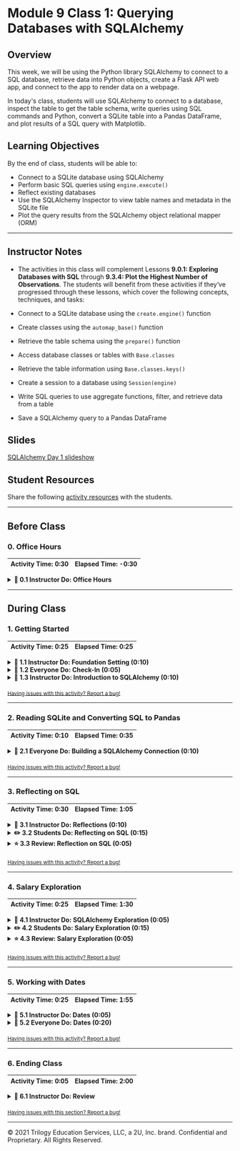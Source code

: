 # Module 9 Class 1: Querying Databases with SQLAlchemy

## Overview

This week, we will be using the Python library SQLAlchemy to connect to a SQL database, retrieve data into Python objects, create a Flask API web app, and connect to the app to render data on a webpage. 

In today's class, students will use SQLAlchemy to connect to a database, inspect the table to get the table schema, write queries using SQL commands and Python, convert a SQLite table into a Pandas DataFrame, and plot results of a SQL query with Matplotlib.  

## Learning Objectives

By the end of class, students will be able to:

* Connect to a SQLite database using SQLAlchemy
* Perform basic SQL queries using `engine.execute()`
* Reflect existing databases
* Use the SQLAlchemy Inspector to view table names and metadata in the SQLite file
* Plot the query results from the SQLAlchemy object relational mapper (ORM)


- - -

## Instructor Notes

* The activities in this class will complement Lessons **9.0.1: Exploring Databases with SQL** through **9.3.4: Plot the Highest Number of Observations**.  The students will benefit from these activities if they‘ve progressed through these lessons, which cover the following concepts, techniques, and tasks:  

* Connect to a SQLite database using the `create.engine()` function
* Create classes using the `automap_base()` function
* Retrieve the table schema using the `prepare()` function
* Access database classes or tables with `Base.classes`
* Retrieve the table information using `Base.classes.keys()`
* Create a session to a database using `Session(engine)`
* Write SQL queries to use aggregate functions, filter, and retrieve data from a table 
* Save a SQLAlchemy query to a Pandas DataFrame 


## Slides

[SQLAlchemy Day 1 slideshow](https://docs.google.com/presentation/d/1UaT82bjYjVGkW0IQ0MqiJ6te4Hcf_LUWRQQ44fo_zKQ/edit?usp=sharing)

## Student Resources

Share the following [activity resources](https://2u-data-curriculum-team.s3.amazonaws.com/data-viz-online-lesson-plans/09-Lessons/9-1-Student_Resources.zip) with the students. 


- - - 

## Before Class

### 0. Office Hours

| Activity Time: 0:30       |  Elapsed Time:     -0:30  |
|---------------------------|---------------------------|

<details>
  <summary><strong> 📣 0.1 Instructor Do: Office Hours</strong></summary>

* Before you begin class, hold office hours. Office hours should be driven by students. Encourage students to take full advantage of office hours by reminding them that this is their time to ask questions and get assistance from instructional staff as they learn new concepts.

* Expect that students may ask for assistance. For example: 

  * Further review on a particular subject
  * Debugging assistance
  * Help with computer issues
  * Guidance with a particular tool

</details>

- - - 

## During Class 

### 1. Getting Started

| Activity Time:       0:25 |  Elapsed Time:      0:25  |
|---------------------------|---------------------------|

<details>
  <summary><strong>📣 1.1 Instructor Do: Foundation Setting (0:10)</strong></summary>

* Welcome students to class.

* Direct students to post individual questions in the Zoom chat to be addressed by you or your TAs at the end of class.

* Open the slideshow and use slides 1-12 to walk through the foundation setting with your class.

* **Big Picture:** This is an opportunity to zoom out and see the big picture of where they are in the program. Take a moment to mention some real-world examples that show the value of what they’re learning this week.

* **Program Pointers:** Talk through some of the key logistical things that will help students stay on track. This is an opportunity to speak to what students may need when they're at this particular point of the program. 

* **This Week - SQLAlchemy:** Talk through the key skills students will be learning this week. Let the students know that they will be learning a new Python library, SQLAlchemy, that uses SQL queries to facilitate the communication between Python programs and databases.. The primary focus of the Day 1 activities is to review how to connect to a SQLite database, interact with the database, and write SQL queries to retrieve data. On Day 2, the students will work on creating Python web applications using the Flask framework to connect and retrieve data from a database using SQL queries.   

* **This Week's Challenge:** For this week's Challenge, let the students know that they'll query a SQLite database table, retrieve all the temperatures for the months of June and December, create DataFrames from these queries, and then generate summary statistics.

* **Career Connection:** Let students know how they will use the skills covered this week throughout their careers. It's important for them to know the "why." Give examples of when they may be used in work or when you have used those skills in your workplace. 

* **How to Succeed This Week:** Remind your students that they may have moments of frustration this week as they learn something complex. These moments are great for deepening their knowledge. Use the side material to outline some of the topics that they may find tricky in this module. Consider sharing something about your personal learning journey. It helps students to recognize that everyone starts somewhere and that they are not alone.

* **Today's Objectives:** Now, outline the concepts that will be covered in today's lesson. Remind students that they can find the relevant activity files in the “Getting Ready for Class” page in their course content.  

</details>

<details>
  <summary><strong>🎉  1.2 Everyone Do: Check-In (0:05)</strong></summary>

* Ask the class the following questions and call on students for answers:

    * **Q:** How are you feeling about your progress so far?

    * **A:** We are starting to build your skillset. It’s also okay to feel overwhelmed as long as you don’t give up.

    * **Q:** How comfortable do you feel with this topic? 

    * **A:** Let's do "fist to five" together. If you are not feeling confident, hold up a fist (0). If you feel very confident, hold up an open hand (5).

</details>

<details>
  <summary><strong>📣 1.3 Instructor Do: Introduction to SQLAlchemy (0:10)</strong></summary>

* You can use slides 13-16 to accompany this activity. Be sure to cover the following talking points:

* Explain that SQLAlchemy is a Python library designed to work with SQL databases.

  * SQLAlchemy bridges the differences among the various dialects of SQL.

  * This means that a single Python script can use SQLAlchemy to perform the same query across the different SQL dialects, such as PostgreSQL, MySQL, SQLite, Oracle, and Microsoft SQL Server.

* Send out the link to the [SQLAlchemy](https://www.sqlalchemy.org/features.html) “Features” page, and tell the students they can refer to this page if they are interested in just how flexible and robust SQLAlchemy can be.

* Explain that SQLAlchemy is able to query a SQL database with SQL or Python:

  * When can use SQL to create a simple query, like `SELECT * FROM icecreamstore;`.

  * And, we can use Python to query a database table called `Salaries` to get the all the jobs using the dot notation, `Salaries.JobTitle`, where `JobTitle` is a column in the table. 

* Finally, explain that an ORM can also provide greater security against malicious queries such as SQL injections. Feel free to send a [link](https://www.w3schools.com/sql/sql_injection.asp) on injections, but do not dwell on the topic.

* Send the class the link to the [SQLAlchemy Documentation](http://docs.sqlalchemy.org/en/latest/dialects).

  * The page lists SQL dialects that are compatible with SQLAlchemy.

  * On the left side of the page, students can find the complete documentation of the SQLAlchemy library.

  * Students should consult this documentation to clarify any questions they may have before consulting the instructional team. They should be able to fix most bugs that they encounter by checking the documentation.

</details>

<sub>[Having issues with this activity? Report a bug!](https://bit.ly/39rpcKF)</sub>

- - -

### 2. Reading SQLite and Converting SQL to Pandas

| Activity Time:       0:10 |  Elapsed Time:      0:35  |
|---------------------------|---------------------------|

<details>
  <summary><strong>🎉 2.1 Everyone Do: Building a SQLAlchemy Connection (0:10)</strong></summary>

* In this activity, you will walk through how to create a connection to a database; to retrieve the table name, the table schema, and column names; to query all the records or a single record from a table; and, finally, to convert the SQLite table into a Pandas DataFrame. 

* Make sure the students can download and open the [Read_Census_Data_starter.ipynb](Activities/01-Evr_BasicSQL_Connection/Unsolved/Read_Census_Data_starter.ipynb) and the [Resources](Activities/01-Evr_BasicSQL_Connection/Resources) from the AWS link.  

* You can use slides 18-24 to accompany this activity. Otherwise, be sure to cover the following:

* Let the class know that, for today's class, they will only be working with SQLite databases.

  * SQLite is a SQL dialect that shares much of the same syntax as PostgreSQL, but it is entirely serverless.

  * How can a database be serverless? Well, SQLite reads and writes directly to ordinary disk files that can in turn be stored on a computer's hard drive. This makes it amazingly easy to perform tests with and to share between users.

  * SQLite is one of the packages that comes with the Anaconda installation. Have students run `sqlite3 --version` in the Terminal/GitBash to check if they have SQLite installed. If they don't have SQLite, then have them run `conda install -c anaconda sqlite` within their Terminal/GitBash.

* Once everyone has installed SQLite, have them open up [Read_Census_Data_starter.ipynb](Activities/01-Evr_BasicSQL_Connection/Unsolved/Read_Census_Data_starter.ipynb) within Jupyter Notebook and begin adding the code from the [Read_Census_Data.ipynb](Activities/01-Evr_BasicSQL_Connection/Solved/Read_Census_Data.ipynb) file for each cell, and explain the following: 

  * In order to use SQLAlchemy, certain modules from the library must be imported. For example, to create a connection to a SQL database, the `create_engine` module will need to be imported.

  * After importing in all of the necessary libraries/modules, the connection engine can finally be created using the `create_engine()` method and passing a connection string into it.

    ```python
    engine = create_engine(f"sqlite:///{database_path}")
    ```

  * Connection strings can also include the database username, password, or database name. Students can refer to the SQLAlchemy documentation to determine how to connect to other databases, but today's class will focus on SQLite.

* Once a connection engine has been created, we can get the name of the table by using the `inspect()` function and passing in the connection engine, `engine`; then, we use the `get_table_names()` method on the inspector object. 

  ```python
  inspector = inspect(engine)
  inspector.get_table_names()
  ```

* To get the table columns, we use the `get_columns()` method on the inspector object and pass in the table name, and use a `for` loop to iterate through the columns. This returns a list of dictionaries where each dictionary is the schema of a column. 

  ```python
  columns = inspector.get_columns('Census_Data')
  for column in columns:
    print(column)
  ```

    ![column schema](Images/01-column_schema.png)

  
  * **Q:** How would we iterate through the list of dictionaries to get the column name? 
  
  * **A:** We can write a `for` loop and get the column name from the `'name'` key.  

    ![column names](Images/01-column_names.png)

* Next, we can query the table by using the `execute()` method on the engine connection and passing in SQL commands as a string, and SQLAlchemy will pass the request onto the database. 

  * For example, to collect all of the data stored within a table on a database, simply pass `SELECT * FROM Census_Data` into the `engine.execute()` method to return all the Census data. 

    ![Engine Execute](Images/01-Connections_Execute.png)

  * Point out how the data being returned is stored within a variable and then looped through in order to print out the rows from `Census_Data`.

* We can also write a SQL query to get specific information based on a condition.

  ```python
  data = engine.execute("SELECT CityState FROM Census_Data WHERE Population >= 1000000;")
  for record in data:
    print(record)
  ```

  ![CityState where population is >= 1000000](Images/01-Query_table.png)

* Point out that if a column name has a space, then using SQL queries will return an `OperationalError`. 

  ```python
  data = engine.execute("SELECT Household Income FROM Census_Data;")
  for record in data:
    print(record)
  ```

  ![Operational Error](Images/01-Operational_Error.png)

* However, we can avoid this issue by pulling the data into a Pandas DataFrame. Having SQLAlchemy integrate with Pandas allows us to perform exploratory analysis and data wrangling more efficiently. 

* First, we create a connection to our SQL database. 

  ```python
  conn = engine.connect()
  ```

* Then, we can use Pandas to pull data directly into a DataFrame with the `read_sql()` method. 

* When using the `read_sql()` method, a query string and a connection variable must be passed in. The query string is the same as the one written for SQL, while the connection variable, `conn`, can be declared using `engine.connect()`.

  ```python
  census_data_df = pd.read_sql("SELECT * FROM Census_Data", conn)
  census_data_df.head()
  ```

  ![SQLite db to Pandas](Images/01-SQLite_db_Pandas.png)

* Retrieving data using Pandas is easier when column names contain spaces. 

  ![Pandas EDA with SQLite db](Images/01-Pandas_EDA_SQLite_db.png)

* Although SQL can always be used for basic analysis, it is often easier to use Pandas for exploratory analysis and data wrangling, such as getting summary statistics. 

  ![Pandas Summary stats](Images/01-Summary_stats.png)

* Answer whatever questions the class may have before moving on to the next activity.

</details>


<sub>[Having issues with this activity? Report a bug!](https://bit.ly/3t7QXQa)</sub>

- - - 

### 3. Reflecting on SQL

| Activity Time:       0:30 |  Elapsed Time:      1:05  |
|---------------------------|---------------------------|

<details>
  <summary><strong>📣 3.1 Instructor Do: Reflections (0:10)</strong></summary>

* You can use slides 25-28 to introduce the next activity. Be sure to cover the following: 

* Point out that, as data analysts, developers often need to analyze existing data sources, meaning we would need to create SQLAlchemy classes according to a table's columns by hand every single time.

  * **Note:** For brevity, and to keep the activities aligned with the module content, we are not covering how to create and use Python classes with SQLAlchemy and its class-based methodology.  

  * However, you can open this [Object Relational Tutorial link](https://docs.sqlalchemy.org/en/13/orm/tutorial.html) and show the students how to create SQLAlchemy classes according to a table's columns. 

* Instead, we will be using SQLAlchemy tools that automatically create the ORM classes from an existing database.

  * Explain that these tools will load the data from an existing database and use that data to infer how to write ORM classes for use "automagically."

  * Explain that this process is called **reflection**.

* Open up [02-Ins_Reflection/Solved/Ins_Reflection.ipynb](Activities/02-Ins_Reflection/Solved/Ins_Reflection.ipynb) within Jupyter Notebook and explain that reflecting an existing database is a simple, four-step process:

  * First, import `automap_base` from the SQLAlchemy library.

  * Then, create an `engine` against the existing database that should be reflected.

  * Next, create a `Base` by calling `Base = automap_base()`.

  * Finally, call `Base.prepare` with the `engine` from Step 2 and `reflect=True` as its parameters.

    ![Reflections Boiler](Images/02-Reflections_Boilerplate.png)

* Point out that `automap_base` is similar to `declarative_base` but creates a different `Base` class with additional features.

  * In particular, the class returned by `automap_base` has a `prepare` method, which will "automagically" reflect the data in an existing database.

* Explain that it is possible to view the automagically generated ORM classes by examining `Base.classes.keys()`.

  * Point out that, by default, these keys will share the name as the underlying database tables that they represent.

  * Explain that it is possible to access these classes via dot notation: `<ExampleClassName> = Base.classes.<ExampleClassName>`

* Explain that, after the database has been reflected, the autogenerated ORM classes can be used just like developers would use custom classes.

  * Demonstrate that it is possible to interact with the database using these autogenerated classes in conjunction with a `session`, just as before.

    ![Utilizing Reflections](Images/02-Reflections_UsingReflectedTables.png)

* Send out the [02-Ins_Reflection/Solved/Ins_Reflection.ipynb](Activities/02-Ins_Reflection/Solved/Ins_Reflection.ipynb) file for students to refer to later.

* Ask the class the following questions and call on students for the answers:

    * **Q:** Where have we used this before?

    * **A:** Connecting to a database using `create_engine` and `session`, and reflecting the data were covered in Lesson 9.1.5.

    * **Q:** How does this activity equip us for the Challenge?

    * **A:** We will need to "reflect" the `hawaii.sqlite` database to complete the Challenge. 

    * **Q:** What can we do if we don't completely understand this?

    * **A:** We can refer to the lesson plan and reach out to the instructional team for help.

* Answer any questions before moving on to the student activity.

</details>

<details>
  <summary><strong>✏️ 3.2 Students Do: Reflecting on SQL (0:15)</strong></summary>

* In this exercise, the students will practice reflecting an existing database using SQLAlchemy on a SQLite table that contains demographic data.

* Make sure the students can download and open the [instructions](Activities/03-Stu_ReflectingOnSQL/README.md), the SQLite file in the [Resources](Activities/03-Stu_ReflectingOnSQL/Resources) folder, and the [Stu_Reflection_starter.ipynb](Activities/03-Stu_ReflectingOnSQL/Unsolved/Stu_Reflection_starter.ipynb) file from the AWS link. 

* Go over the instructions in the README, then divide students into breakout groups of 3-5. They should work on the solution by themselves but can reach out to others in their group for tips.

* Let students know that they may be asked to share and walk through their work at the end of the activity.

</details>

<details>
  <summary><strong>⭐ 3.3 Review: Reflection on SQL (0:05)</strong></summary>

* Once time is complete, ask for volunteers to share their solution. Remind them that it is perfectly alright if they didn't complete the activity. 

* To encourage participation, you can ask the students to help you write the queries to extract the data from the table.  

* If there are no volunteers, open up the [03-Stu_ReflectingOnSQL/Solved/Stu_Reflection.ipynb](Activities/03-Stu_ReflectingOnSQL/Solved/Stu_Reflection.ipynb) solution file going through the code line by line and explaining the points below:

  * `Base` is instantiated with `automap_base` as opposed to `declarative_base`. `Base.prepare()` is then called, passing in the SQL connection engine and the keyword argument `reflect=True` in order to create a reflection of the existing database.

  * A list of all reflected tables can be collected using `Base.classes.keys()`.

  * The class associated with a given table can be collected by referencing the appropriate property within `Base.classes`.

    ![Reflection](Images/03-ReflectingOnSQL_Reflection.png)

  * For the bonus, `group_by` allows us to "collapse" results that share a particular column value, and then `count` can be used to count the number of rows returned by the query.

  * First, the query creates a set for each demographic location that appears within the database; it then counts the number of sets returned, which yields the number of unique locations represented in the database.

    ![Counting Uniques](Images/03-ReflectingOnSQL_Unique.png)

* Ask the class the following questions and call on students for the answers:
    
    * **Q:** How would you print out all of the table data?

    * **A:** You would use the following code snippet:. 

        ```python
        data = engine.execute("SELECT * FROM demographics")
        for record in data:
          print(record)
        ```
  
    * **Q:** What can we do if we don't completely understand this?

    * **A:** Review the previous activity or reach out to the instructional staff.

* Send out the [03-Stu_ReflectingOnSQL/Solved/Stu_Reflection.ipynb](Activities/03-Stu_ReflectingOnSQL/Solved/Stu_Reflection.ipynb) file for students to refer to later.

* Answer any questions before proceeding to the next activity.

</details>

<sub>[Having issues with this activity? Report a bug!](https://bit.ly/3t4lHSm)</sub>

- - -

### 4. Salary Exploration

| Activity Time:       0:25 |  Elapsed Time:      1:30  |
|---------------------------|---------------------------|

<details>
  <summary><strong>📣 4.1 Instructor Do: SQLAlchemy Exploration (0:05)</strong></summary>

* You can use slides 31-35 to introduce the next activity and go over the following information.

* When we reflect a database to collect the classes, it would be helpful to know what information is being stored in the table.

  * In the first activity, we used the `inspect()` function to get the table and column schema, which allows us to get the column names and perform queries. 

  * When we reflect a database, we can also retrieve the table metadata using `Metadata()` and `Table()` objects. 

* In this demonstration, you'll compare how to get the table column names using the `inspect()` function, and the `Metadata()` and `Table()` objects. Then, you'll show them how to query the table using SQL commands and Python. 

* Open up [04-Ins_Exploration/Solved/Ins_Exploring.ipynb](Activities/04-Ins_Exploration/Solved/Ins_Exploring.ipynb) within Jupyter Notebook and go over the code line by line.

  * First, we import two new modules,`MetaData` and `Table`, with the `create_engine` and `inspect` modules.
  
  * Next, we use SQLAlchemy ORM to reflect and map the table, and print all the classes. 
  
  * The `inspect()` function is used to connect to the database. 
  
  * Then, we collect the columns within a table inside of the connected database, using `get_columns(<Table Name>)` and passing the name of the table through as a parameter; we then loop through the columns and print out their names and type using `column["name"]` and `column["type"]`.

    ![Column Info](Images/04-Exploration_ColumnInfo.png)

  * We can also get the column metadata using the `Metadata()` and `Table()` objects.

  * First, create a variable to hold the `Metadata()` object. 

  * Next, create a variable to hold the `Table()` object. The `Table()` object takes four parameters: the name of the table, the  `Metadata()` object reference variable, and the `autoload=True` and `autoload_with=engine` arguments. 

    ```python
    table = Table('dow', metadata, autoload=True, autoload_with=engine)
    ```
    
    * With the `autoload=True` and `autoload_with=engine` arguments, we don't have to define the columns. These arguments will allow us to reflect the schema into the `metadata` object and store a reference to the table in the `table` variable.  

  * We apply the `keys()` method on the column object of the `table` variable to get the column names. 

   ![Column names](Images/04-Exploration_ColumnInfo_2.png)

  * To get the column types, you press the tab key and add the column name to the `column` object. 

    ![Column types](Images/04-Exploration_Types.png)

  * Using SQL commands, we can query the table using the `execute()` method on the engine connection. 

  * And, using Python, we can query the table using the `query()` method on the `session` object. 

* Send out the [04-Ins_Exploration/Solved/Ins_Exploring.ipynb](Activities/04-Ins_Exploration/Solved/Ins_Exploring.ipynb) file for students to refer to later.

* Ask the class the following questions and call on students for the answers:

    * **Q:** Where have we used this before?

    * **A:** The `query()` method on the `session` object was covered in Lesson 9.1.5.

    * **Q:** How does this activity equip us for the Challenge?

    * **A:** We will need to "reflect" the `hawaii.sqlite` database to complete the Challenge. 

    * **Q:** What can we do if we don't completely understand this?

    * **A:** We can refer to the lesson plan and reach out to the instructional team for help.

* Answer any questions before moving on to the student activity.

</details>

<details>
  <summary><strong>✏️ 4.2 Students Do: Salary Exploration (0:15)</strong></summary>

* In this activity, students will explore a SQLite database of salaries from San Francisco by using the `inspect()` function, `Metadata()` and `Table()` objects, and querying the table using SQL commands and Python. 

* Make sure the students can download and open the [instructions](Activities/05-Stu_SalaryExplore/README.md), the SQLite file in the [Resources](Activities/05-Stu_SalaryExplore/Resources) folder, and the [Stu_Salary_Explorer_starter.ipynb](Activities/05-Stu_SalaryExplore/Unsolved/Stu_Salary_Explorer_starter.ipynb) file from the AWS link. 

* Go over the instructions in the README, and then divide students into breakout groups of 3-5. They should work on the solution by themselves but can reach out to others in their group for tips.

* Let students know that they may be asked to share and walk through their work at the end of the activity.

</details>

<details>
  <summary><strong>⭐ 4.3 Review: Salary Exploration (0:05)</strong></summary>

* Once time is complete, ask for volunteers to share their solution. Remind them that it is perfectly alright if they didn't complete the activity. 

* To encourage participation, you can ask the students to help you write the queries to extract the data from the table.  

* If there are no volunteers, open up the solution in [Stu_Salary_Explorer.ipynb](Activities/05-Stu_SalaryExplore/Solved/Stu_Salary_Explorer.ipynb), going through the code line by line and pointing out the following:

  * A list of all of the reflected tables are collected using `Base.classes.keys()`.

  * The `inspect()` function is used to connect to the database, and we get the columns using `get_columns('Salaries')`.

    ![Salaries table columns with inspect](Images/05-Salaries_Columns_inspect.png)

  * The `Metadata()` is created, and a variable to hold the `Table()` object is created. 

  * The `keys()` method is used to get the column names.

    ![Salaries table columns with keys() method](Images/05-Salaries_Columns_keys.png)

  * To get all the job titles where the Total Pay is greater than or equal to $250,000, we create a variable to hold the SQL object and then iterate through each row of the results. 

    ![SQL job titles](Images/05-Job_titles_SQL.png)

  * To use Python to query the table, we first assign the class to the variable and then create a session. 
  
  * To get all the job titles where the Total Pay is greater than or equal to $250,000, we get the `JobTitle` from the table by using `Salaries.JobTitle` and then chain the `filter()` method to where the `TotalPay` is greater than or equal to `250000`. 

    ![Python job titles](Images/05-Job_titles_Python.png)

* Ask the class the following questions and call on students for the answers if time permits.
    
    * **Q:** How would you get all the job titles in the police department where the Total Pay is greater than or equal to $250,000?

    * **A:** You would use the following code snippet: 

        ```python
        jobs = session.query(Salaries.JobTitle).filter(Salaries.JobTitle.like('%POLICE%')).filter(Salaries.TotalPay >= 250000)
        for job in jobs:
          print(job))
        ```
  
    * **Q:** What can we do if we don't completely understand this?

    * **A:** Review the previous activity or reach out to the instructional staff.

* Send out the [05-Stu_SalaryExplore/Solved/Stu_Salary_Explorer.ipynb](Activities/05-Stu_SalaryExplore/Solved/Stu_Salary_Explorer.ipynb) file for students to refer to later.

* Answer any questions before proceeding to the next activity.

</details>

<sub>[Having issues with this activity? Report a bug!](https://bit.ly/3t5aGjH)</sub>

- - -

### 5. Working with Dates

| Activity Time:       0:25 |  Elapsed Time:      1:55  |
|---------------------------|---------------------------|

<details>
  <summary><strong>📣 5.1 Instructor Do: Dates (0:05)</strong></summary>

* You can use slides 39-42 to introduce the next activity and go over the following:

  * This activity will be a demonstration of working with dates in SQLAlchemy.

  * Times and dates have traditionally been trickier to manipulate than integers or decimals in programming.

    * For example, you may add or subtract dates in seconds, then convert the results from seconds to days, months, weeks, or years.

    * Python offers libraries that make handling dates easier.

  * When it comes to real-world datasets, dates and times may be stored as datetime objects, as strings, or even as integers.

    * Therefore, it is important to use tools such as Python's `datetime` library to parse, convert, compare, and filter by dates in a database.

* Open [06-Ins_Dates/Ins_Dates.ipynb](Activities/06-Ins_Dates/Solved/Ins_Dates.ipynb) and review how to query dates using SQLAlchemy.

* The database used in this activity deals with stock prices across the Dow Jones index over a period of time.

* After setting up and reflecting the SQL database into Python objects with SQLAlchemy, show how to query the first date in the table:

  ![Images/dates01.png](Images/06-dates01.png)

  * To show the latest date, order the dates in descending order and query the first result.

* Explain that it is also possible to filter for dates greater or less than (i.e., after or before)) a given date:

  ![Images/dates02.png](Images/06-dates02.png)

* Next, go over the Python `datetime` library.


  ![Images/dates03.png](Images/06-dates03.png)

  * `date.date` or `date.datetime` can be used to retrieve and format dates and datetimes in ISO format.

* Difference in time can also be calculated with `timedelta`:

  ![Images/dates04.png](Images/06-dates04.png)

* Demonstrate that it's possible to query a date using the `datetime` library, then use the results in a SQLAlchemy filter:

  ![Images/dates05.png](Images/06-dates05.png)

* Finally, demonstrate extracting a specific parameter, such as date, week, or hour, from a datetime object:

  ![Images/dates06.png](Images/06-dates06.png)

  * Here, only the date (20th) is parsed out.

  * Open up the [strftime and strptime code formats](https://docs.python.org/3/library/datetime.html#strftime-and-strptime-format-codes) to show the different code formats to get a specific date, year, month, day, etc. 

* Optionally, show the final example, which demonstrates SQLAlchemy's `func.strftime` method:

  ![Images/dates07.png](Images/06-dates07.png)

* Send out the [06-Ins_Dates/Ins_Dates.ipynb](Activities/06-Ins_Dates/Solved/Ins_Dates.ipynb) file for students to refer to later.

* Ask the class the following questions and call on students for the answers:

    * **Q:** Where have we used this before?

    * **A:** Calculating the difference in time using `timedelta` was covered in Lesson 9.2.1.

    * **Q:** How does this activity equip us for the Challenge?

    * **A:** We will need to get the difference in time using `timedelta` in the Challenge. 

    * **Q:** What can we do if we don't completely understand this?

    * **A:** We can refer to the lesson plan and reach out to the instructional team for help.

* Answer any questions before moving on to the student activity.


</details>

<details>
  <summary><strong>🎉 5.2 Everyone Do: Dates (0:20)</strong></summary>

In this activity, students will practice working with dates, both in SQLAlchemy and with the `datetime` library. The instructions are included as comments in the notebook file.

* Make sure the students can download and open the [instructions](Activities/07-Evr_Dates/README.md), [Evr_Dates_starter.ipynb](Activities/07-Evr_Dates/Unsolved/Evr_Dates_starter.ipynb), and the [Resources](Activities/07-Evr_Dates/Resources) from the AWS link.  

* Go over the [instructions](Activities/07-Evr_Dates/README.md) with the students, then have them get the code running up to the "Analysis" section. 

* Once time is up, ask for volunteers to help you write the query to get the stocks and average of the opening, high, low, and closing prices for all stocks in the month of May, sorted by stock name.

* SQLAlchemy's `func.avg` method is used to obtain the average prices of opening, high, low, and closing prices. 

* Point out that they can pass the select list of columns, `sel`, in the `session.query()` method using the asterisk. 

  ```python
  sel = [Dow.stock,
       func.avg(Dow.open_price),
       func.avg(Dow.high_price),
       func.avg(Dow.low_price),
       func.avg(Dow.close_price)]
  may_averages = session.query(*sel).\
  ```
* Then, we filter the results by the month of May using the `strftime` code `%m` and setting the `Dow.date == "05"`. 
  
  ```python
      filter(func.strftime("%m", Dow.date) == "05").\
  ```

* Next, we group and sort by the stock. 

  ```python
    group_by(Dow.stock).\
    order_by(Dow.stock).all()
  ```

  ![May stock averages](Images/07-may_stock_averages.png)

* Next, give the students a few minutes to attempt to add the May averages into a DataFrame and then plot the DataFrame. 

* When time is up, ask for volunteers to share their solution. If there are no volunteers, copy and paste the code from the solution file and run the cell. Be sure to discuss the following point:

  * Average prices for May are pulled into a Pandas DataFrame and then plotted with Matplotlib:

    ```python
    df = pd.DataFrame(may_averages, columns=['stock', 'open_avg', 'high_avg', 'low_avg', 'close_avg'])
    df.set_index('stock', inplace=True)
    df.plot.bar()
    plt.tight_layout()
    plt.show()
    ```

    ![May averages plot](Images/07-May_averages_plot.png)

* For the bonus, begin importing the dependencies, then ask the students how they would do the following:

  * Get the high-low PTP stock values using `high_price - low_price`.

  * Use a `datetime.date` object in the query to filter for dates after `2011-05-31`.

* If there are no volunteers or students are struggling to come up with the correct code, copy and paste the code from the solution file and run the cell. Make sure to discuss the following point:

  * A variable is created to hold the date of `2011-05-31` as a datetime object.

  * In the `query()` method, we get the result of the difference between the `high_price` and the `low_price`, and the `date`.

  * Then, we filter where the `date` is after `2011-05-31`.

  * Finally, we filter the stocks that are only "IBM". 

    ```python
    import datetime as dt

    date = dt.datetime(2011, 5, 31)

    results = session.query(Dow.high_price - Dow.low_price).\
                      filter(Dow.date > date).filter(Dow.stock == 'IBM').all()
    ```

  * Next, show the students how we use numpy's `ravel` method to unpack the query's list of tuples into a list of PTP values.
  
    ```python
    ptps = list(np.ravel(results))
    ```
  
  * Ask the students how to unpack the query's list of tuples into a list of PTP values using a list comprehension. 

  * If there are no answers, then show them that we can do the following:

    ```python
    # List comprehension solution
    ptps = [result[0] for result in results]
    ```

  * Finally, ask the students how we create the box plot. 
  
  * If there are no answers, then copy and paste the code from the solution file, run the cell, and point out that the `patch_artist=True` attribute will fill the box plot with color. 

    ```python
      fig, ax = plt.subplots()

      x = range(len(ptps))
      ax.boxplot(ptps, patch_artist=True)
      ax.set_title('IBM PTPs')
      fig.tight_layout()
      plt.show()
    ```

    ![PTP boxplot](Images/07-PTP_boxplot.png)

* Send out the [Evr_Dates.ipynb](Activities/07-Evr_Dates/Solved/Evr_Dates.ipynb) solution file for students to refer to later.

* Answer any questions before ending class.

</details>

<sub>[Having issues with this activity? Report a bug!](https://bit.ly/3ciu8Ub)</sub>

- - - 

  
### 6. Ending Class 

| Activity Time:       0:05 |  Elapsed Time:      2:00  |
|---------------------------|---------------------------|

<details>
  <summary><strong>📣  6.1 Instructor Do: Review </strong></summary>

* Before ending class, review the skills that were covered today and mention where in the module these skills are used. 
  * Connecting to a database using `create_engine` and `session`, and reflecting the data were covered in **Lesson 9.1.5**.
  * The `query()` method on the `session` object was covered in **Lesson 9.1.5**.
  * The difference in time using `timedelta` was covered in **Lesson 9.2.1**.

* Answer any questions the students may have.

</details>

<sub>[Having issues with this section? Report a bug!](https://bit.ly/2NEPTDb)</sub>

---

© 2021 Trilogy Education Services, LLC, a 2U, Inc. brand.  Confidential and Proprietary.  All Rights Reserved.